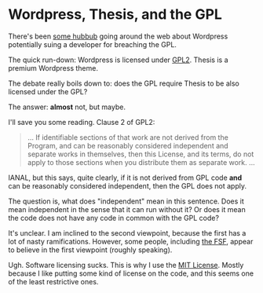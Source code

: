 Wordpress, Thesis, and the GPL
==============================
There's been <a href="http://mixergy.com/chris-pearson-matt-mullenweg/">some hubbub</a> going around the web about Wordpress potentially suing a developer for breaching the GPL.

The quick run-down: Wordpress is licensed under <a href="http://en.wikipedia.org/wiki/GNU_General_Public_License">GPL2</a>. Thesis is a premium Wordpress theme.

The debate really boils down to: does the GPL require Thesis to be also licensed under the GPL?

The answer: <strong>almost</strong> not, but maybe.

I'll save you some reading.  Clause 2 of GPL2:

<blockquote>
&hellip; If identifiable sections of that work are not derived from the Program,
and can be reasonably considered independent and separate works in
themselves, then this License, and its terms, do not apply to those
sections when you distribute them as separate work. &hellip;
</blockquote>

IANAL, but this says, quite clearly, if it is not derived from GPL code <strong>and</strong> can be reasonably considered independent, then the GPL does not apply.

The question is, what does "independent" mean in this sentence.  Does it mean independent in the sense that it can run without it?  Or does it mean the code does not have any code in common with the GPL code?

It's unclear.  I am inclined to the second viewpoint, because the first has a lot of nasty ramifications.  However, some people, including <a href="http://www.gnu.org/licenses/gpl-faq.html#GPLPluginsInNF">the FSF</a>, appear to believe in the first viewpoint (roughly speaking).

Ugh.  Software licensing sucks.  This is why I use the <a href="http://en.wikipedia.org/wiki/MIT_License">MIT License</a>.  Mostly because I like putting some kind of license on the code, and this seems one of the least restrictive ones.